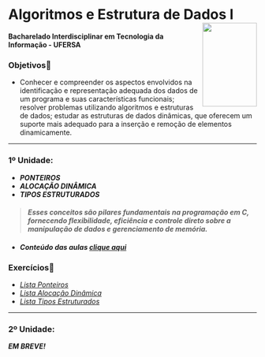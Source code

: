 # Algoritmos e Estrutura de Dados I <img align="right" width="110" height="170" src="https://assecom.ufersa.edu.br/wp-content/uploads/sites/24/2014/09/PNG-bras%C3%A3o-Ufersa.png">
**Bacharelado Interdisciplinar em Tecnologia da Informação - UFERSA**
### Objetivos📌
* Conhecer e compreender os aspectos envolvidos na identificação e representação adequada dos dados de um programa e suas
características funcionais; resolver problemas utilizando algoritmos e estruturas de dados; estudar as estruturas de dados dinâmicas, que oferecem um suporte mais adequado para a inserção e remoção de elementos dinamicamente.

---
### 1º Unidade:
>
 - ***PONTEIROS***  
 - ***ALOCAÇÃO DINÂMICA***
 - ***TIPOS ESTRUTURADOS***
> #### *Esses conceitos são pilares fundamentais na programação em C, fornecendo flexibilidade, eficiência e controle direto sobre a manipulação de dados e gerenciamento de memória.*
- ####  *Conteúdo das aulas [clique aqui][4]*    
### Exercícios📌
>
- *[Lista Ponteiros][1]*    
- *[Lista Alocação Dinâmica][2]*   
- *[Lista Tipos Estruturados][3]*

---
### 2º Unidade:  
***EM BREVE!***

[1]: https://github.com/ViniciusOliver13/Algoritmos-e-Estruturas-de-Dados-I/tree/main/1%C2%BA%20Unidade-Exerc%C3%ADcios/1%C2%BA-%20Lista "Lista Ponteiros"
[2]: https://github.com/ViniciusOliver13/Algoritmos-e-Estruturas-de-Dados-I/tree/main/1%C2%BA%20Unidade-Exerc%C3%ADcios/2%C2%BA-%20Lista-Vetores_Dinamicos "Lista Alocação Dinâmica"
[3]: https://github.com/ViniciusOliver13/Algoritmos-e-Estruturas-de-Dados-I/tree/main/1%C2%BA%20Unidade-Exerc%C3%ADcios/3%C2%BA-Lista-Structs_Dinamicos "Lista Tipos Estruturados"
[4]: https://github.com/ViniciusOliver13/Algoritmos-e-Estruturas-de-Dados-I/tree/main/Aulas "Aulas"


